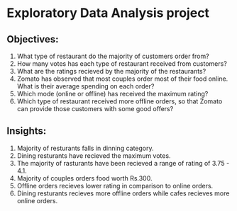 # Exploratory Data Analysis project 
## Objectives:

1. What type of restaurant do the majority of customers order from?
2. How many votes has each type of restaurant received from customers?
3. What are the ratings recieved by the majority of the restaurants?
4. Zomato has observed that most couples order most of their food online. What is their 
   average spending on each order?
5. Which mode (online or offline) has received the maximum rating?
6. Which type of restaurant received more offline orders, so that Zomato can provide those 
   customers with some good offers?

## Insights:

1. Majority of resturants falls in dinning category.
2. Dining resturants have recieved the maximum votes.
3. The majority of rasturants have been recieved a range of rating of 3.75 - 4.1.
4. Majority of couples orders food worth Rs.300.
5. Offline orders recieves lower rating in comparison to online orders.
6. Dining resturants recieves more offline orders while cafes recieves more online orders.
